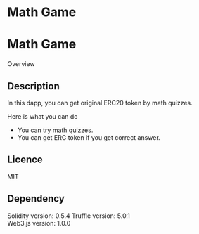 # Math Game
Math Game
====

Overview

## Description
In this dapp, you can get original ERC20 token by math quizzes.

Here is what you can do
- You can try math quizzes.
- You can get ERC token if you get correct answer.


## Licence
MIT

## Dependency
Solidity version: 0.5.4
Truffle version: 5.0.1  
Web3.js version: 1.0.0
